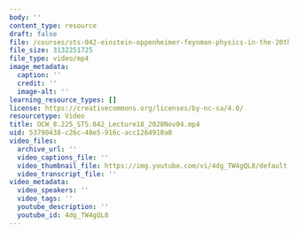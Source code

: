 ```yaml
---
body: ''
content_type: resource
draft: false
file: /courses/sts-042-einstein-oppenheimer-feynman-physics-in-the-20th-century-fall-2020/ocw_8225_sts042_lecture18_2020nov04_360p_16_9.mp4
file_size: 3132251725
file_type: video/mp4
image_metadata:
  caption: ''
  credit: ''
  image-alt: ''
learning_resource_types: []
license: https://creativecommons.org/licenses/by-nc-sa/4.0/
resourcetype: Video
title: OCW_8.225_STS.042_Lecture18_2020Nov04.mp4
uid: 53790438-c26c-48e5-916c-acc1264910a0
video_files:
  archive_url: ''
  video_captions_file: ''
  video_thumbnail_file: https://img.youtube.com/vi/4dg_TW4gQL8/default.jpg
  video_transcript_file: ''
video_metadata:
  video_speakers: ''
  video_tags: ''
  youtube_description: ''
  youtube_id: 4dg_TW4gQL8
---
```

